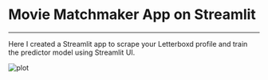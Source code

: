 # Movie Matchmaker App on Streamlit
---
Here I created a Streamlit app to scrape your Letterboxd profile and train the predictor model using Streamlit UI.


![plot]([https://github.com/[username]/[reponame]/blob/[branch]/image.jpg?raw=tru](https://github.com/yigitsevim/Movie-Matchmaker/blob/main/app/images/main_screen.png)https://github.com/yigitsevim/Movie-Matchmaker/blob/main/app/images/main_screen.png?raw=true)

